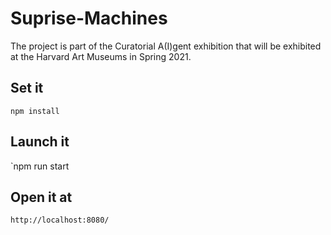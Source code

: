 # Suprise-Machines
The project is part of the Curatorial A(I)gent exhibition that will be exhibited at the Harvard Art Museums in Spring 2021.

## Set it
`npm install`

## Launch it
`npm run start

## Open it at
`http://localhost:8080/`
